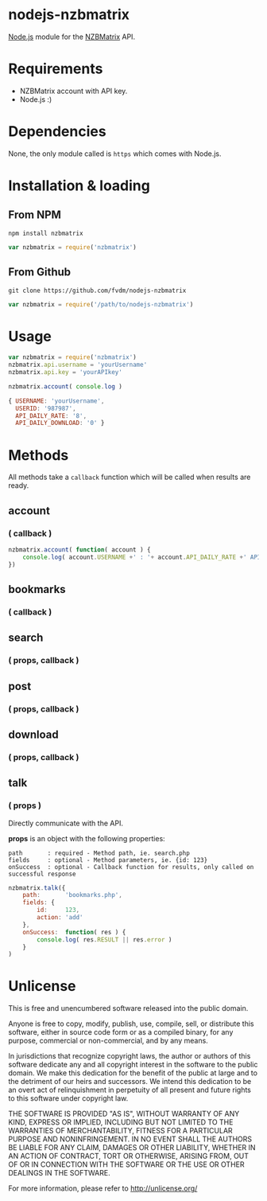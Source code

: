 nodejs-nzbmatrix
================

[Node.js](http://nodejs.org/) module for the [NZBMatrix](http://nzbmatrix.com/) API.


# Requirements

* NZBMatrix account with API key.
* Node.js :)


# Dependencies

None, the only module called is `https` which comes with Node.js.


# Installation & loading

## From NPM

```
npm install nzbmatrix
```
```js
var nzbmatrix = require('nzbmatrix')
```

## From Github

```
git clone https://github.com/fvdm/nodejs-nzbmatrix
```
```js
var nzbmatrix = require('/path/to/nodejs-nzbmatrix')
```


# Usage

```js
var nzbmatrix = require('nzbmatrix')
nzbmatrix.api.username = 'yourUsername'
nzbmatrix.api.key = 'yourAPIkey'

nzbmatrix.account( console.log )
```
```js
{ USERNAME: 'yourUsername',
  USERID: '987987',
  API_DAILY_RATE: '8',
  API_DAILY_DOWNLOAD: '0' }
```


# Methods

All methods take a `callback` function which will be called when results are ready.

## account
### ( callback )

```js
nzbmatrix.account( function( account ) {
	console.log( account.USERNAME +' : '+ account.API_DAILY_RATE +' API calls' )
})
```

## bookmarks
### ( callback )

## search
### ( props, callback )

## post
### ( props, callback )

## download
### ( props, callback )


## talk
### ( props )

Directly communicate with the API.

**props** is an object with the following properties:

```
path       : required - Method path, ie. search.php
fields     : optional - Method parameters, ie. {id: 123}
onSuccess  : optional - Callback function for results, only called on successful response
```

```js
nzbmatrix.talk({
	path:		'bookmarks.php',
	fields: {
		id:		123,
		action:	'add'
	},
	onSuccess:	function( res ) {
		console.log( res.RESULT || res.error )
	}
)
```


# Unlicense

This is free and unencumbered software released into the public domain.

Anyone is free to copy, modify, publish, use, compile, sell, or
distribute this software, either in source code form or as a compiled
binary, for any purpose, commercial or non-commercial, and by any
means.

In jurisdictions that recognize copyright laws, the author or authors
of this software dedicate any and all copyright interest in the
software to the public domain. We make this dedication for the benefit
of the public at large and to the detriment of our heirs and
successors. We intend this dedication to be an overt act of
relinquishment in perpetuity of all present and future rights to this
software under copyright law.

THE SOFTWARE IS PROVIDED "AS IS", WITHOUT WARRANTY OF ANY KIND,
EXPRESS OR IMPLIED, INCLUDING BUT NOT LIMITED TO THE WARRANTIES OF
MERCHANTABILITY, FITNESS FOR A PARTICULAR PURPOSE AND NONINFRINGEMENT.
IN NO EVENT SHALL THE AUTHORS BE LIABLE FOR ANY CLAIM, DAMAGES OR
OTHER LIABILITY, WHETHER IN AN ACTION OF CONTRACT, TORT OR OTHERWISE,
ARISING FROM, OUT OF OR IN CONNECTION WITH THE SOFTWARE OR THE USE OR
OTHER DEALINGS IN THE SOFTWARE.

For more information, please refer to <http://unlicense.org/>